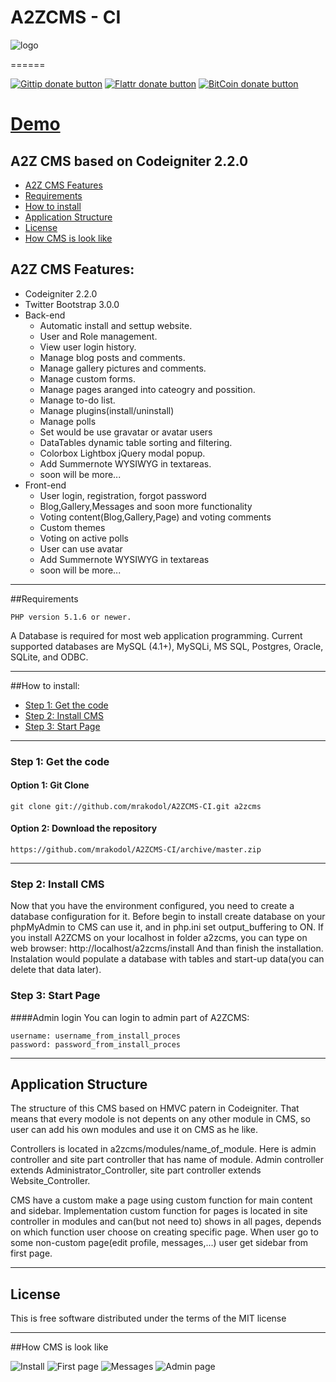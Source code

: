 # A2ZCMS - CI
![logo](http://i44.tinypic.com/igi5uq.jpg)

======
<!-- DONATE/ -->
[![Gittip donate button](http://img.shields.io/gittip/mrakodol.png)](https://www.gittip.com/mrakodol/ "Donate weekly to this project using Gittip")
[![Flattr donate button](http://api.flattr.com/button/flattr-badge-large.png)](https://flattr.com/submit/auto?user_id=mrakodol&url=https%3A%2F%2Fgithub.com%2Fmrakodol%2FA2ZCMS)
[![BitCoin donate button](http://img.shields.io/bitcoin/donate.png?color=yellow)](https://coinbase.com/checkouts/4d0769619eaebde35c378920a895596e "Donate once-off to this project using BitCoin")
<!-- /DONATE -->
[Demo](http://a2zcms.mrakodol.info)
======
## A2Z CMS based on Codeigniter 2.2.0
* [A2Z CMS Features](#feature1)
* [Requirements](#feature2)
* [How to install](#feature3)
* [Application Structure](#feature4)
* [License](#feature5)
* [How CMS is look like](#feature6)

<a name="feature1"></a>
## A2Z CMS Features:
* Codeigniter 2.2.0
* Twitter Bootstrap 3.0.0
* Back-end
	* Automatic install and settup website.
	* User and Role management.
	* View user login history.
	* Manage blog posts and comments.
	* Manage gallery pictures and comments.
	* Manage custom forms.
	* Manage pages aranged into cateogry and possition.
	* Manage to-do list.
	* Manage plugins(install/uninstall)
	* Manage polls
	* Set would be use gravatar or avatar users
    * DataTables dynamic table sorting and filtering.
    * Colorbox Lightbox jQuery modal popup.
    * Add Summernote WYSIWYG in textareas.
    * soon will be more...
* Front-end
	* User login, registration, forgot password
	* Blog,Gallery,Messages and soon more functionality
	* Voting content(Blog,Gallery,Page) and voting comments
	* Custom themes
	* Voting on active polls
	* User can use avatar
	* Add Summernote WYSIWYG in textareas
	* soon will be more...
	
-----
<a name="feature2"></a>
##Requirements

	PHP version 5.1.6 or newer.
  A Database is required for most web application programming. Current supported databases are MySQL (4.1+), MySQLi, MS SQL, Postgres, Oracle, SQLite, and ODBC.


-----
<a name="feature3"></a>
##How to install:
* [Step 1: Get the code](#step1)
* [Step 2: Install CMS](#step2)
* [Step 3: Start Page](#step3)

-----
<a name="step1"></a>
### Step 1: Get the code
#### Option 1: Git Clone

	git clone git://github.com/mrakodol/A2ZCMS-CI.git a2zcms

#### Option 2: Download the repository

    https://github.com/mrakodol/A2ZCMS-CI/archive/master.zip

-----
<a name="step2"></a>
### Step 2: Install CMS

Now that you have the environment configured, you need to create a database configuration for it. 
Before begin to install create database on your phpMyAdmin to CMS can use it, and in php.ini set output_buffering to ON.
If you install A2ZCMS on your localhost in folder a2zcms, you can type on web browser: 
	http://localhost/a2zcms/install
And than finish the installation. Instalation would populate a database with tables and start-up data(you can delete that data later).

<a name="step3"></a>
### Step 3: Start Page

####Admin login
You can login to admin part of A2ZCMS:

    username: username_from_install_proces
    password: password_from_install_proces


-----
<a name="feature4"></a>
## Application Structure

The structure of this CMS based on HMVC patern in Codeigniter. That means that every modole is not depents on any other module in CMS, so user can add his own modules and use it on CMS as he like.

Controllers is located in a2zcms/modules/name_of_module. Here is admin controller and site part controller that has name of module. Admin controller extends Administrator_Controller, site part controller extends Website_Controller.

CMS have a custom make a page using custom function for main content and sidebar.
Implementation custom function for pages is located in site controller in modules and can(but not need to) shows in all pages, depends on which function user choose on creating specific page. 
When user go to some non-custom page(edit profile, messages,...) user get sidebar from first page.

-----
<a name="feature5"></a>
## License

This is free software distributed under the terms of the MIT license

-----
<a name="feature6"></a>
##How CMS is look like

![Install](http://oi41.tinypic.com/2my907n.jpg)
![First page](http://oi39.tinypic.com/15661qw.jpg)
![Messages](http://oi39.tinypic.com/2ajdwl2.jpg)
![Admin page](http://oi44.tinypic.com/eu2ffc.jpg)
